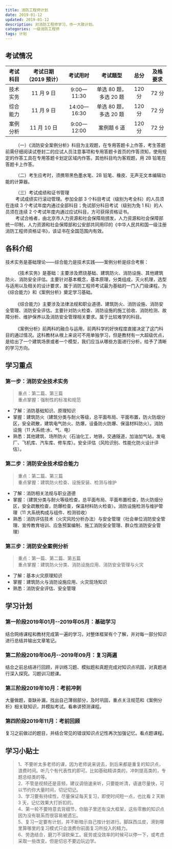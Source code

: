 ```yaml
---
title: 消防工程师计划
date: 2019-01-12
updated: 2019-01-12
description: 对消防工程师学习，作一大致计划。
categories: 一级消防工程师
tags: 计划
---
```




## 考试情况

| 考试科目 | 考试日期（2019 预计） |  考试用时   |        考试题型        |  总分  | 及格要求 |
| :------: | :-------------------: | :---------: | :--------------------: | :----: | :------: |
| 技术实务 |      11 月 9 日       | 9:00—11:30  | 单选 80 题，多选 20 题 | 120 分 |  72 分   |
| 综合能力 |      11 月 9 日       | 14:00—16:30 | 单选 80 题，多选 20 题 | 120 分 |  72 分   |
| 案例分析 |      11 月 10 日      | 9:00—12:00  |      案例题 6 道       | 120 分 |  72 分   |

&nbsp;&nbsp;&nbsp;&nbsp;&nbsp;&nbsp;&nbsp;&nbsp;（一）《消防安全案例分析》科目为主观题，在专用答题卡上作答，考生答题前需仔细阅读试卷封二的应试人员注意事项和专用答题卡首页的作答须知，使用规定的作答工具在专用答题卡划定区域内作答。其他科目均为客观题，用 2B 铅笔在答题卡上作答。

&nbsp;&nbsp;&nbsp;&nbsp;&nbsp;&nbsp;&nbsp;&nbsp;（二）考生应考时，须携带黑色墨水笔、2B 铅笔、橡皮、无声无文本编辑功能的计算器。

&nbsp;&nbsp;&nbsp;&nbsp;&nbsp;&nbsp;&nbsp;&nbsp;（三）考试成绩和证书管理<br>&nbsp;&nbsp;&nbsp;&nbsp;&nbsp;&nbsp;&nbsp;&nbsp;考试成绩实行滚动管理。参加全部 3 个科目考试（级别为考全科）的人员须在连续 3 个考试年度内通过全部科目；免试部分科目考试（级别为免 1 科）的人员须在连续 2 个考试年度内通过应试科目，方可获得资格证书。<br>
&nbsp;&nbsp;&nbsp;&nbsp;&nbsp;&nbsp;&nbsp;&nbsp;考试合格者，由北京市人力资源和社会保障局颁发，人力资源和社会保障部统一印制，人力资源和社会保障部和公安部共同用印的《中华人民共和国一级注册消防工程师资格证书》，该证书在全国范围内有效。 <br>

## 各科介绍<br>

技术实务是基础理论——综合能力是技术实践——案例分析是综合考察：<br>

&nbsp;&nbsp;&nbsp;&nbsp;&nbsp;&nbsp;&nbsp;&nbsp;《技术实务》是基础：主要涉及燃烧基础、建筑防火、消防设施、其他建筑防火、消防安全评估。主要针对基本概念，基本原理，分类组成，灭火机理，选型与适用以及相关的设计要求，属于消防工程师考试最为基础的一门入门级课程。为《综合能力》和《案例分析》奠定学习基础。<br><br>
&nbsp;&nbsp;&nbsp;&nbsp;&nbsp;&nbsp;&nbsp;&nbsp;《综合能力》主要涉及法律法规和职业道德、建筑防火、消防设施、消防安全管理、消防安全评估。主要针对防火检查、消防设施的施工验收、消防检测、故障分析、维护保养以及消防安全管理相关要求。属于比较难学的科目。<br><br>
&nbsp;&nbsp;&nbsp;&nbsp;&nbsp;&nbsp;&nbsp;&nbsp;《案例分析》前两科的融合与运用，前两科学的好快程度直接决定了这门科目的通过情况。这科教材从根上来说可不用单独学习，但是教材有一大超级优点，是给出了一个建筑场景或者一个模型，我们应当从哪些方面进行分析，给予了清晰的学习方向。<br>

## 学习重点<br>

### 第一步：消防安全技术实务<br>

> 重点：第二篇、第三篇<br>重点掌握：强制性的标准和规范

- 了解：消防基础知识、原理知识
- 掌握：建筑防火（建筑分类与耐火等级，总平面布局、平面布置，防火防烟分区，安全疏散，建筑电气防火、防爆，设备防火防爆、保温材料防火）。消防设施（11 大系统:水、气、电）
- 熟悉：其他建筑、场所防火（石油化工，地铁，交通隧道，加油加气站，发电厂、飞机库、汽车库、修车库）。安全评估（风险识别、性能化防火设计评估）。

### 第二步：消防安全技术综合能力<br>

> 重点：第二篇、第三篇<br>重点掌握：建筑防火检查、设施安装、检测与维护

- 了解：消防相关法规与职业道德
- 掌握：（建筑分类与耐火等级检查，总平面布局、平面布置检查，防火防烟分区，安全疏散检查，防爆检查，保温材料防火检查）。消防设施检测与维护管理（11 大系统构成与组件、检测验收）
- 熟悉：消防评估技术（火灾风险分析办法）与安全管理（社会单位消防安全管理、宣传教育培训、应急预案编制、施工消防安全管理、群众性消防安全管理）

### 第三步：消防安全案例分析<br>

> 重点：第一篇、第二篇、第五篇<br>重点掌握：建筑防火分类、消防设施应用、消防安全管理与火灾

- 了解：基本火灾原理知识
- 掌握：建筑防火与消防设施应用、火灾现场知识
- 熟悉：消防安全评估、安全管理

## 学习计划<br>

### 第一阶段2019年01月--2019年05月：基础学习<br>

结合网络课程和教材完成第一遍的学习，对整体框架有个了解，并对每一部分知识进行总结并输出文章笔记。

### 第二阶段2019年06月--2019年09月：复习两遍<br>

结合之前总结进行回顾，并训练习题、模拟题和真题完成对知识点巩固，对真题进行深入探究。习题训习题课。

### 第三阶段2019年10月：考前冲刺<br>

大量做题，查缺补漏，找出自己薄弱部分，及时巩固，重点关注规范和《案例分析》相关联知识，并模拟考试。看串讲预测课程。

### 第四阶段2019年11月：考前回顾<br>

复习之前做过的题目，并结合常见的错误知识点记性再次加强记忆。看点题课程。<br>

## 学习小贴士<br>

> 1、不要听太多老师的课，因为老师说来说去，到后来都是重复的知识点，浪费时间。听几个有代表性的即可。比如基础精讲类的，冲刺提高类的，专题总结类的等。<br>2、不管是视频还是音频，建议调倍速来听，只要能听清，语速尽量快，可以节约你大量时间，切记切记。<br>3、学习要有持续性，尽量保证每天复习，即使时间短一点，也比看 2 天断 3 天，记忆效果大打折扣的。<br>4、第一轮不要特意去背细节，你脑子里还有没大框架，这些零散的知识点因为没有联系而很容易被遗忘。<br>5、复习一定要有计划，并不断暗示自己按计划进行。脚踩西瓜皮，滑到哪里算哪里的复习模式只会浪费你前面复习所投入的精力。<br>6、劳逸结合，磨刀不误砍柴工。疲劳或没效率的时候可以停一下，或考虑采取一些改变。但是切忌不要边玩边学。

